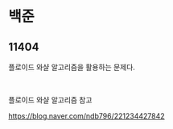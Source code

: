 # 백준

## 11404

플로이드 와샬 알고리즘을 활용하는 문제다.

<br>

플로이드 와샬 알고리즘 참고

https://blog.naver.com/ndb796/221234427842

